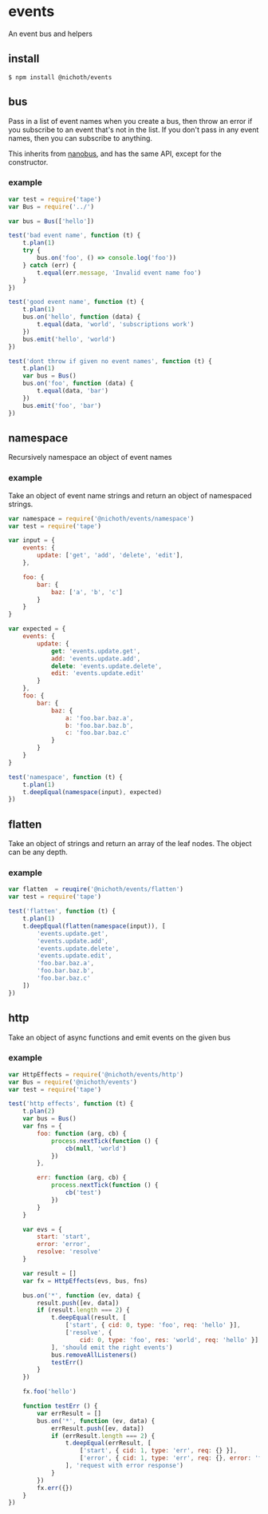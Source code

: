 # events

An event bus and helpers

## install

    $ npm install @nichoth/events

## bus

Pass in a list of event names when you create a bus, then throw an error if you subscribe to an event that's not in the list. If you don't pass in any event names, then you can subscribe to anything.

This inherits from [nanobus](https://github.com/yoshuawuyts/nanobus), and has the same API, except for the constructor.

### example

```js
var test = require('tape')
var Bus = require('../')

var bus = Bus(['hello'])

test('bad event name', function (t) {
    t.plan(1)
    try {
        bus.on('foo', () => console.log('foo'))
    } catch (err) {
        t.equal(err.message, 'Invalid event name foo')
    }
})

test('good event name', function (t) {
    t.plan(1)
    bus.on('hello', function (data) {
        t.equal(data, 'world', 'subscriptions work')
    })
    bus.emit('hello', 'world')
})

test('dont throw if given no event names', function (t) {
    t.plan(1)
    var bus = Bus()
    bus.on('foo', function (data) {
        t.equal(data, 'bar')
    })
    bus.emit('foo', 'bar')
})
```

## namespace

Recursively namespace an object of event names

### example

Take an object of event name strings and return an object of namespaced
strings.

```js
var namespace = require('@nichoth/events/namespace')
var test = require('tape')

var input = {
    events: {
        update: ['get', 'add', 'delete', 'edit'],
    },

    foo: {
        bar: {
            baz: ['a', 'b', 'c']
        }
    }
}

var expected = {
    events: {
        update: {
            get: 'events.update.get',
            add: 'events.update.add',
            delete: 'events.update.delete',
            edit: 'events.update.edit'
        }
    },
    foo: {
        bar: {
            baz: {
                a: 'foo.bar.baz.a',
                b: 'foo.bar.baz.b',
                c: 'foo.bar.baz.c'
            }
        }
    }
}

test('namespace', function (t) {
    t.plan(1)
    t.deepEqual(namespace(input), expected)
})
```

## flatten

Take an object of strings and return an array of the leaf nodes. The object can be any depth. 

### example

```js
var flatten  = reuqire('@nichoth/events/flatten')
var test = require('tape')

test('flatten', function (t) {
    t.plan(1)
    t.deepEqual(flatten(namespace(input)), [
        'events.update.get',
        'events.update.add',
        'events.update.delete',
        'events.update.edit',
        'foo.bar.baz.a',
        'foo.bar.baz.b',
        'foo.bar.baz.c'
    ])
})
```

## http

Take an object of async functions and emit events on the given bus

### example
```js
var HttpEffects = require('@nichoth/events/http')
var Bus = require('@nichoth/events')
var test = require('tape')

test('http effects', function (t) {
    t.plan(2)
    var bus = Bus()
    var fns = {
        foo: function (arg, cb) {
            process.nextTick(function () {
                cb(null, 'world')
            })
        },

        err: function (arg, cb) {
            process.nextTick(function () {
                cb('test')
            })
        }
    }

    var evs = {
        start: 'start',
        error: 'error',
        resolve: 'resolve'
    }

    var result = []
    var fx = HttpEffects(evs, bus, fns)

    bus.on('*', function (ev, data) {
        result.push([ev, data])
        if (result.length === 2) {
            t.deepEqual(result, [
                ['start', { cid: 0, type: 'foo', req: 'hello' }],
                ['resolve', {
                    cid: 0, type: 'foo', res: 'world', req: 'hello' }]
            ], 'should emit the right events')
            bus.removeAllListeners()
            testErr()
        }
    })

    fx.foo('hello')

    function testErr () {
        var errResult = []
        bus.on('*', function (ev, data) {
            errResult.push([ev, data])
            if (errResult.length === 2) {
                t.deepEqual(errResult, [
                    ['start', { cid: 1, type: 'err', req: {} }],
                    ['error', { cid: 1, type: 'err', req: {}, error: 'test'}]
                ], 'request with error response')
            }
        })
        fx.err({})
    }
})
```
